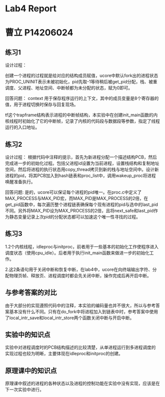 # Lab4 Report
# 曹立  P14206024

## 练习1

设计过程：

创建一个进程的过程就是给对应的结构成员赋值，ucore中默认fork出的进程状态为PROC_UNINIT表示未被初始化，pid先取-1等待稍后被get_pid分配，栈、被重调度、父进程、地址空间、中断帧都为未分配的状态，赋为0即可。

回答问题：
context 用于保存程序运行的上下文，其中的成员变量是8个寄存器的值，用于进程切换时保存与回复现场。

tf这个trapframe结构表示进程的中断帧结构，本实验中在创建init_main函数的内核线程时初始化了它的中断帧，记录了内核的代码段与数据段等参数，指定了线程运行的入口地址。

## 练习2

设计过程：
根据代码中注释的提示，首先为新进程分配一个描述结构PCB，然后完成进一步的初始化过程。包括父进程id设置为当前进程，设置栈结构和复制地址空间，然后将进程的执行状态用copy_thread拷贝到新的栈与地址空间中。设计新进程的pid，将其PCB加入到hash链表和proc_list中，调用wakeup_proc将进程唤醒准备执行。

回答问题:
是的，ucore可以保证每个进程的pid唯一。在proc.c中定义了MAX_PROCESS与MAX_PID宏，而MAX_PID是MAX_PROCESS的2倍，在get_pid函数中，每次遍历整个进程链表确保每个现有进程的pid与选中的last_pid不同。另外将MAX_PID设为MAX_PROCESS的2倍，且将next_safe和last_pid作为静态变量记录上次pid的分配状态都可以加速这个唯一性寻找的过程。

## 练习3

1.2个内核线程，idleproc与initproc，前者用于一些基本的初始化工作使程序进入调度状态（使用cpu_idle）。后者用于执行init_main函数来做进一步的初始化工作。

2.这2条语句用于关闭中断和恢复中断，在lab4中，ucore在向终端输出字符、分配物理页帧、释放页、进程调度时都会先关闭中断，操作完成后再开启中断。

## 与参考答案的对比

由于大部分的实现遵照代码中的注释，本实验的编码量也并不很大，所以与参考答案基本没有什么不同。只有在do_fork中将进程加入到链表中时，参考答案中使用了local_intr_save和local_intr_store两个函数关闭中断与开启中断。

## 实验中的知识点

实验中对进程调度时的PCB结构描述的比较清楚，从单进程运行到多进程调度的实现过程也较为明晰，主要体现在idleproc和initproc的创建。

## 原理课中的知识点

原理课中叙述的进程的各种状态以及进程的控制功能在实验中没有实现，应该是在下一次实验中进行。
